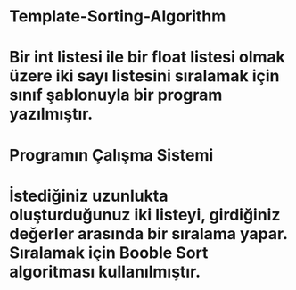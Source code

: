 # Template-Sorting-Algorithm

# Bir int listesi ile bir float listesi olmak üzere iki sayı listesini sıralamak için sınıf şablonuyla bir program yazılmıştır.

# Programın Çalışma Sistemi
# İstediğiniz uzunlukta oluşturduğunuz iki listeyi, girdiğiniz değerler arasında bir sıralama yapar. Sıralamak için Booble Sort algoritması kullanılmıştır.
